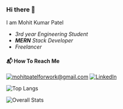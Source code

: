 ### Hi there 👋

I am Mohit Kumar Patel 
- *3rd year Engineering Student*
- ***MERN** Stack Developer*
- *Freelancer*

#### :mailbox_with_mail: How To Reach Me

<a href="mailto:mohitpatelforwork@gmail.com">![mohitpatelforwork@gmail.com](https://img.shields.io/badge/Gmail-D14836?style=for-the-badge&logo=gmail&logoColor=white)</a> <a href="https://www.linkedin.com/in/mohit-kumar-patel">![LinkedIn](https://img.shields.io/badge/LinkedIn-0077B5?style=for-the-badge&logo=linkedin&logoColor=white)</a>

![Top Langs](https://github-readme-stats.vercel.app/api/top-langs/?username=mohit1523&layout=compact)

![Overall Stats](https://github-readme-stats.vercel.app/api?username=mohit1523&count_private=true&show_icons=true&hide=contribs)
